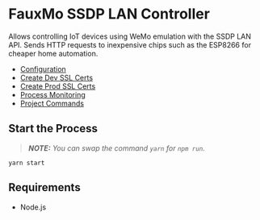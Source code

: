 # FauxMo SSDP LAN Controller

Allows controlling IoT devices using WeMo emulation with the SSDP LAN API. Sends HTTP requests to inexpensive chips such as the ESP8266 for cheaper home automation.

- [Configuration](docs/configuration.md)
- [Create Dev SSL Certs](docs/dev-ssl-cert.md)
- [Create Prod SSL Certs](docs/prod-ssl-cert.md)
- [Process Monitoring](docs/process-monitoring.md)
- [Project Commands](docs/project-commands.md)


## Start the Process
> _**NOTE:** You can swap the command `yarn` for `npm run`._

```shell
yarn start
```


## Requirements
- Node.js
